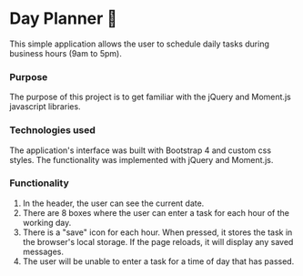 # Day Planner :ledger:

This simple application allows the user to schedule daily tasks during business hours (9am to 5pm).

### Purpose

The purpose of this project is to get familiar with the jQuery and Moment.js javascript libraries.

### Technologies used

The application's interface was built with Bootstrap 4 and custom css styles. The functionality was implemented with jQuery and Moment.js.

### Functionality

1. In the header, the user can see the current date.
2. There are 8 boxes where the user can enter a task for each hour of the working day.
3. There is a "save" icon for each hour. When pressed, it stores the task in the browser's local storage. If the page reloads, it will display any saved messages.
4. The user will be unable to enter a task for a time of day that has passed.
